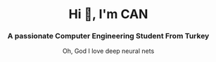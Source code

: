<h1 align="center">Hi 👋, I'm CAN</h1>
<h3 align="center">A passionate Computer Engineering Student From Turkey</h3>

<p align="center">Oh, God I love deep neural nets</p>
